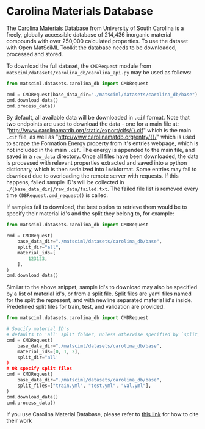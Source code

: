 # Carolina Materials Database

The [Carolina Materials Database](http://www.carolinamatdb.org/) from University of South Carolina is a freely, globally accessible database of 214,436 inorganic material compounds with over 250,000 calculated properties. To use the dataset with Open MatSciML Toolkit the database needs to be downloaded, processed and stored.

To download the full dataset, the `CMDRequest` module from `matsciml/datasets/carolina_db/carolina_api.py` may be used as follows:

```python
from matsciml.datasets.carolina_db import CMDRequest

cmd = CMDRequest(base_data_dir="./matsciml/datasets/carolina_db/base")
cmd.download_data()
cmd.process_data()

```

By default, all available data will be downloaded in `.cif` format. Note that two endpoints are used to download the data - one for a main file at: "http://www.carolinamatdb.org/static/export/cifs/{}.cif" which is the main `.cif` file, as well as "http://www.carolinamatdb.org/entry/{}/" which is used to scrape the Formation Energy property from it's entries webpage, which is not included in the main `.cif`. The energy is appended to the main file, and saved in a `raw_data` directory. Once all files have been downloaded, the data is processed with relevant properties extracted and saved into a python dictionary, which is then serialized into `lmdb`format. Some entries may fail to download due to overloading the remote server with requests. If this happens, failed sample ID's will be collected in `./{base_data_dir}/raw_data/failed.txt`. The failed file list is removed every time `CDBRequest.cmd_request()` is called.


If samples fail to download, the best option to retrieve them would be to specify their material id's and the split they belong to, for example:

```python
from matsciml.datasets.carolina_db import CMDRequest

cmd = CMDRequest(
    base_data_dir="./matsciml/datasets/carolina_db/base",
    split_dir="all",
    material_ids=[
        123123,
    ],
)
cmd.download_data()
```


Similar to the above snippet, sample id's to download may also be specified by a list of material id's, or from a split file. Split files are yaml files named for the split the represent, and with newline separated material id's inside. Predefined split files for train, test, and validation are provided.

```python
from matsciml.datasets.carolina_db import CMDRequest

# Specify material ID's
# defaults to 'all' split folder, unless otherwise specified by `split_dir`
cmd = CMDRequest(
    base_data_dir="./matsciml/datasets/carolina_db/base",
    material_ids=[0, 1, 2],
    split_dir="all'
)
# OR specify split files
cmd = CMDRequest(
    base_data_dir="./matsciml/datasets/carolina_db/base",
    split_files=["train.yml", "test.yml", "val.yml"],
)
cmd.download_data()
cmd.process_data()

```

If you use Carolina Material Database, please refer to [this link](http://www.carolinamatdb.org/docs/) for how to cite their work
